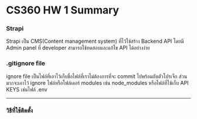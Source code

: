 # CS360 HW 1 Summary
### Strapi
Strapi เป็น CMS(Content management system) ที่ไว้ใช้สร้าง Backend API
โดยมี Admin panel ที่ developer สามารถใช้ทดสอบและแก้ไข API ได้อย่างง่าย

### .gitignore file
ignore file เป็นไฟล์ที่เอาไว้เก็บชื่อไฟล์ที่เราไม่ต้องการที่จะ commit ไปพร้อมกับตัวโปรเจ็ก ส่วนมากจะเอาไว้ ignore ไฟล์หรือโฟล์เดอร์ modules เช่น node_modules หรือไฟล์ที่ใช้เก็บ API KEYS เช่นไฟล์ .env

---
### วิธีที่ใช้ติดตั้ง
